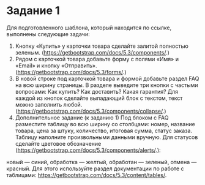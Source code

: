 # Задание 1
Для подготовленного шаблона, который находится по ссылке, выполнены следующие задачи:

1. Кнопку «Купить» у карточки товара сделайте залитой полностью зеленым. (https://getbootstrap.com/docs/5.3/components/.)
2. Рядом с карточкой товара добавьте форму с полями «Имя» и «Email» и кнопку «Отправить». (https://getbootstrap.com/docs/5.3/forms/.)
3. В новой строке под карточкой товара и формой добавьте раздел FAQ на всю ширину страницы. В разделе выведите три кнопки с частыми вопросами:
Как купить?
Как доставить?
Какая гарантия?
Для каждой из кнопок сделайте выпадающий блок с текстом, текст можно заполнить любой. (https://getbootstrap.com/docs/5.3/components/collapse/.)
4. Дополнительное задание (к заданию 1)
Под блоком с FAQ разместите таблицу во всю ширину со столбцами: номер, название товара, цена за штуку, количество, итоговая сумма, статус заказа. Таблицу наполните произвольными данными вручную.
Для статусов сделайте цветовое обозначение (https://getbootstrap.com/docs/5.3/components/alerts/.):

новый — синий,
обработка — желтый,
обработан — зеленый,
отмена — красный.
Для этого используйте раздел документации по работе с таблицами: https://getbootstrap.com/docs/5.3/content/tables/.